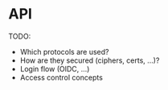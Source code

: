 # API

TODO:

- Which protocols are used?
- How are they secured (ciphers, certs, ...)?
- Login flow (OIDC, ...)
- Access control concepts
